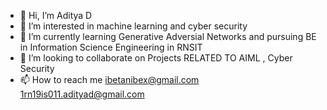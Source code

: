 - 👋 Hi, I’m Aditya D
- 👀 I’m interested in machine learning and cyber security
- 🌱 I’m currently learning Generative Adversial Networks and pursuing BE in Information Science Engineering in RNSIT
- 💞️ I’m looking to collaborate on Projects RELATED TO AIML , Cyber Security
- 📫 How to reach me ibetanibex@gmail.com 1rn19is011.adityad@gmail.com

<!---
adi271001/adi271001 is a ✨ special ✨ repository because its `README.md` (this file) appears on your GitHub profile.
You can click the Preview link to take a look at your changes.
--->
